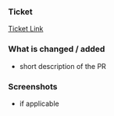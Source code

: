 ### Ticket
[Ticket Link](Link)

### What is changed / added
- short description of the PR

### Screenshots
- if applicable

